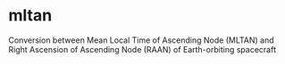 # mltan
Conversion between Mean Local Time of Ascending Node (MLTAN) and Right Ascension of Ascending Node (RAAN) of Earth-orbiting spacecraft
